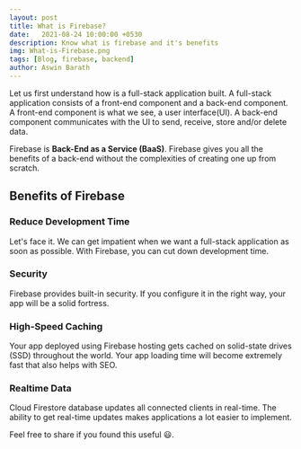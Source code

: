 ```yaml
---
layout: post
title: What is Firebase?
date:   2021-08-24 10:00:00 +0530
description: Know what is firebase and it's benefits
img: What-is-Firebase.png
tags: [Blog, firebase, backend]
author: Aswin Barath
---
```

Let us first understand how is a full-stack application built.
A full-stack application consists of a front-end component and a back-end component.
A front-end component is what we see, a user interface(UI).
A back-end component communicates with the UI to send, receive, store and/or delete data.

Firebase is **Back-End as a Service (BaaS)**.
Firebase gives you all the benefits of a back-end without the complexities of creating one up from scratch.

## Benefits of Firebase

### Reduce Development Time
Let's face it. We can get impatient when we want a full-stack application as soon as possible. With Firebase, you can cut down development time.

### Security
Firebase provides built-in security. If you configure it in the right way, your app will be a solid fortress.

### High-Speed Caching
Your app deployed using Firebase hosting gets cached on solid-state drives (SSD) throughout the world. Your app loading time will become extremely fast that also helps with SEO.

### Realtime Data
Cloud Firestore database updates all connected clients in real-time. The ability to get real-time updates makes applications a lot easier to implement.



Feel free to share if you found this useful 😃.